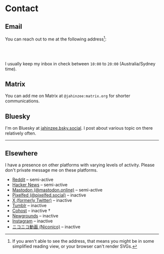 # Contact

<!-- markdownlint-disable MD033 -->

## Email

You can reach out to me at the following address[^1]:

<div style="min-height: 2.25rem;">
<object data="/email.svg"
        type="image/svg+xml"
        style="display: block;
               height: 2.25rem;
               margin: auto;">
</object></div>

I usually keep my inbox in check between `10:00` to `20:00` (Australia/Sydney
time).

## Matrix

You can add me on Matrix at `@jahinzee:matrix.org` for shorter communications.

## Bluesky

I'm on Bluesky at [jahinzee.bsky.social](https://bsky.app/profile/jahinzee.bsky.social).
I post about various topic on there relatively often.

---

## Elsewhere

I have a presence on other platforms with varying levels of activity. Please
don't private message me on these platforms.

- [Reddit](https://reddit.com/u/jahinzee) – semi-active
- [Hacker News](https://news.ycombinator.com/user?id=jahinzee) – semi-active
- [Mastodon (@mastodon.online)](https://mastodon.online/@jahinzee) – semi-active
- [Pixelfed (@pixelfed.social)](https://pixelfed.social/@jahinzee) – inactive
- [X (formerly Twitter)](https://x.com/jahinzee) – inactive
- [Tumblr](https://jahinzee.tumblr.com) – inactive
- [Cohost](https://cohost.org/jahinzee) – inactive <span class="hovertext" title="rip eggbug">†</span>
- [Newgrounds](https://jahinzee.newgrounds.com/) – inactive
- [Instagram](https://www.instagram.com/jahinzee) – inactive
- [ニコニコ動画 (Niconico)](https://www.nicovideo.jp/user/118790455) – inactive

[^1]: If you aren't able to see the address, that means you might be in some
      simplified reading view, or your browser can't render SVGs.
